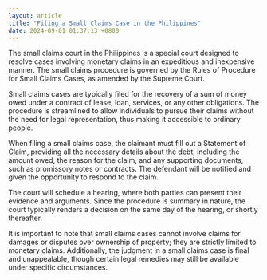 ```yaml
---
layout: article
title: "Filing a Small Claims Case in the Philippines"
date: 2024-09-01 01:37:13 +0800
---
```


<p>The small claims court in the Philippines is a special court designed to resolve cases involving monetary claims in an expeditious and inexpensive manner. The small claims procedure is governed by the Rules of Procedure for Small Claims Cases, as amended by the Supreme Court.</p><p>Small claims cases are typically filed for the recovery of a sum of money owed under a contract of lease, loan, services, or any other obligations. The procedure is streamlined to allow individuals to pursue their claims without the need for legal representation, thus making it accessible to ordinary people.</p><p>When filing a small claims case, the claimant must fill out a Statement of Claim, providing all the necessary details about the debt, including the amount owed, the reason for the claim, and any supporting documents, such as promissory notes or contracts. The defendant will be notified and given the opportunity to respond to the claim.</p><p>The court will schedule a hearing, where both parties can present their evidence and arguments. Since the procedure is summary in nature, the court typically renders a decision on the same day of the hearing, or shortly thereafter.</p><p>It is important to note that small claims cases cannot involve claims for damages or disputes over ownership of property; they are strictly limited to monetary claims. Additionally, the judgment in a small claims case is final and unappealable, though certain legal remedies may still be available under specific circumstances.</p>